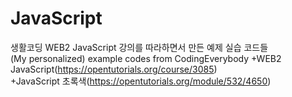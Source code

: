 # JavaScript
생활코딩 WEB2 JavaScript 강의를 따라하면서 만든 예제 실습 코드들<br>
(My personalized) example codes from CodingEverybody 
+WEB2 JavaScript(https://opentutorials.org/course/3085)<br>
+JavaScript 초록색(https://opentutorials.org/module/532/4650)
